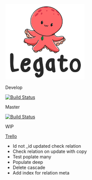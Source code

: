 ![legato logo](./logo.png)

Develop

[![Build Status](https://travis-ci.com/damienmarchandfr/legato.svg?branch=develop)](https://travis-ci.com/damienmarchandfr/legato)

Master

[![Build Status](https://travis-ci.com/damienmarchandfr/legato.svg?branch=master)](https://travis-ci.com/damienmarchandfr/legato)

WIP

[Trello](https://trello.com/b/riF1X2VJ/legato)

- Id not \_id updated check relation
- Check relation on update with copy
- Test poplate many
- Populate deep
- Delete cascade
- Add index for relation meta
